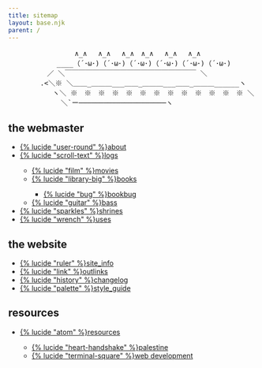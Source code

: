 ```yaml
---
title: sitemap
layout: base.njk
parent: /
---
```


<pre class="ascii">
　 　　　　　　　　∧_∧　 ∧_∧　 ∧_∧　∧_∧　 ∧_∧ 　∧_∧
　　　　　　　____（´･ω･)（´･ω･)（´･ω･)（´･ω･)（´･ω･)（´･ω･)
　　　　　 ／ ＼￣￣￣￣￣￣￣￣￣￣￣￣￣￣￣￣￣￣￣ ＼
　　　　 .<＼※ ＼＿＿_＿＿＿___＿＿_＿＿＿___＿＿_＿＿＿______ヽ
　 　 　 　 ヽ＼ ※　※　※　※　※　※　※　※　※　※　※　※　※ ＼
　　　　　　　 ＼`ー─────────────────────ヽ
</pre>

## the webmaster

<ul class="link-list">
<li><a href="/about" class="button">{% lucide "user-round" %}about</a></li>
<li><a href="/logs" class="button">{% lucide "scroll-text" %}logs</a></li>
<ul>
<li><a href="/logs/movies" class="button">{% lucide "film" %}movies</a></li>
<li><a href="/logs/books" class="button">{% lucide "library-big" %}books</a></li>
<ul>
<li><a href="/logs/bookbug" class="button">{% lucide "bug" %}bookbug</a></li>
</ul>
<li><a href="/logs/bass" class="button">{% lucide "guitar" %}bass</a></li>
</ul>
<li><a href="/shrines" class="button">{% lucide "sparkles" %}shrines</a></li>
<li><a href="/uses" class="button">{% lucide "wrench" %}uses</a></li>
</ul>

## the website

<ul class="link-list">
<li><a href="/site-info" class="button bg-blue">{% lucide "ruler" %}site_info</a></li>
<li><a href="/links" class="button bg-blue">{% lucide "link" %}outlinks</a></li>
<li><a href="/changelog" class="button bg-blue">{% lucide "history" %}changelog</a></li>
<li><a href="/styleguide" class="button bg-blue">{% lucide "palette" %}style_guide</a></li>
</ul>

## resources

<ul class="link-list">
<li><a href="/resources" class="button">{% lucide "atom" %}resources</a></li>
<ul>
<li><a href="/resources/palestine" class="button">{% lucide "heart-handshake" %}palestine</a></li>
<li><a href="/resources/dev" class="button">{% lucide "terminal-square" %}web development</a></li>
</ul>
</ul>
